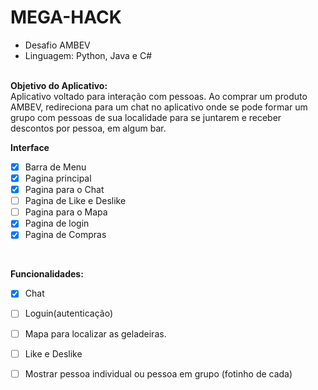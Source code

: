 # MEGA-HACK



* Desafio AMBEV
* Linguagem: Python, Java e C# <br><br>

**Objetivo do Aplicativo:** <br> 
Aplicativo voltado para interação com pessoas. Ao comprar um produto AMBEV, redireciona para um chat no aplicativo onde se pode formar um grupo com pessoas de sua localidade para se juntarem e receber descontos por pessoa, em algum bar.
<br>

**Interface**
- [x] Barra de Menu
- [x] Pagina principal
- [x] Pagina para o Chat
- [ ] Pagina de Like e Deslike
- [ ] Pagina para o Mapa
- [x] Pagina de login
- [x] Pagina de Compras
<br>

**Funcionalidades:** <br>
- [x] Chat
- [ ] Loguin(autenticação)
- [ ] Mapa para localizar as geladeiras.
- [ ] Like e Deslike 
- [ ] Mostrar pessoa individual ou pessoa em grupo (fotinho de cada)

